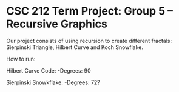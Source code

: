 # CSC 212 Term Project: Group 5 – Recursive Graphics
Our project consists of using recursion to create different fractals: Sierpinski Triangle, Hilbert Curve and Koch Snowflake.

How to run:

Hilbert Curve Code:
-Degrees: 90

Sierpinski Snowkflake:
-Degrees: 72?
